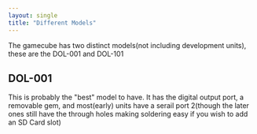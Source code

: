 ```yaml
---
layout: single
title: "Different Models"
---
```


The gamecube has two distinct models(not including development units), these are the DOL-001 and DOL-101

## DOL-001
This is probably the "best" model to have. It has the digital output port, a removable gem, and most(early) units have a serail port 2(though the later ones still have the through holes making soldering easy if you wish to add an SD Card slot)